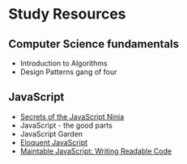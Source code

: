 # Study Resources

## Computer Science fundamentals
- Introduction to Algorithms
- Design Patterns gang of four

## JavaScript
- [Secrets of the JavaScript Ninja](https://www.amazon.com/Secrets-JavaScript-Ninja-John-Resig/dp/1617292850)
- JavaScript - the good parts
- JavaScript Garden
- [Eloquent JavaScript](http://eloquentjavascript.net/)
- [Maintable JavaScript: Writing Readable Code](https://www.amazon.com/Maintainable-JavaScript-Writing-Readable-Code/dp/1449327680)
